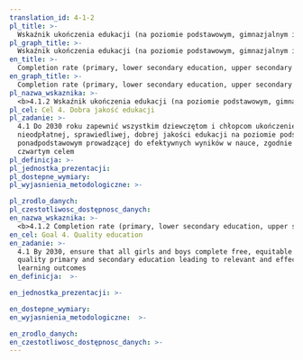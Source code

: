 ```yaml
---
translation_id: 4-1-2
pl_title: >-
  Wskaźnik ukończenia edukacji (na poziomie podstawowym, gimnazjalnym i ponadgimnazjalnym)
pl_graph_title: >-
  Wskaźnik ukończenia edukacji (na poziomie podstawowym, gimnazjalnym i ponadgimnazjalnym)
en_title: >-
  Completion rate (primary, lower secondary education, upper secondary education)
en_graph_title: >-
  Completion rate (primary, lower secondary education, upper secondary education)
pl_nazwa_wskaznika: >-
  <b>4.1.2 Wskaźnik ukończenia edukacji (na poziomie podstawowym, gimnazjalnym i ponadgimnazjalnym)</b>
pl_cel: Cel 4. Dobra jakość edukacji
pl_zadanie: >-
  4.1 Do 2030 roku zapewnić wszystkim dziewczętom i chłopcom ukończenie
  nieodpłatnej, sprawiedliwej, dobrej jakości edukacji na poziomie podstawowym i
  ponadpodstawowym prowadzącej do efektywnych wyników w nauce, zgodnie z
  czwartym celem
pl_definicja: >-
pl_jednostka_prezentacji:
pl_dostepne_wymiary:
pl_wyjasnienia_metodologiczne: >-

pl_zrodlo_danych:
pl_czestotliwosc_dostępnosc_danych:
en_nazwa_wskaznika: >-
  <b>4.1.2 Completion rate (primary, lower secondary education, upper secondary education)</b>
en_cel: Goal 4. Quality education
en_zadanie: >-
  4.1 By 2030, ensure that all girls and boys complete free, equitable and
  quality primary and secondary education leading to relevant and effective
  learning outcomes
en_definicja:  >-

en_jednostka_prezentacji: >-

en_dostepne_wymiary:
en_wyjasnienia_metodologiczne:  >-

en_zrodlo_danych:
en_czestotliwosc_dostępnosc_danych: >-
---
```

